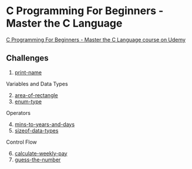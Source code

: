 # C Programming For Beginners - Master the C Language

[C Programming For Beginners - Master the C Language course on Udemy](https://www.udemy.com/course/c-programming-for-beginners-/)

## Challenges

1. [print-name](print-name)

Variables and Data Types

2. [area-of-rectangle](area-of-rectangle)
3. [enum-type](enum-type)

Operators

4. [mins-to-years-and-days](mins-to-years-and-days)
5. [sizeof-data-types](sizeof-data-types)

Control Flow

6. [calculate-weekly-pay](calculate-weekly-pay)
7. [guess-the-number](guess-the-number)

